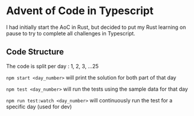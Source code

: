 # Advent of Code in Typescript

I had initially start the AoC in Rust, but decided to put my Rust learning on pause to try to complete all challenges in Typescript.

## Code Structure

The code is split per day : 1, 2, 3, ...25

`npm start <day_number>` will print the solution for both part of that day

`npm test <day_number>` will run the tests using the sample data for that day

`npm run test:watch <day_number>` will continuously run the test for a specific day (used for dev)
